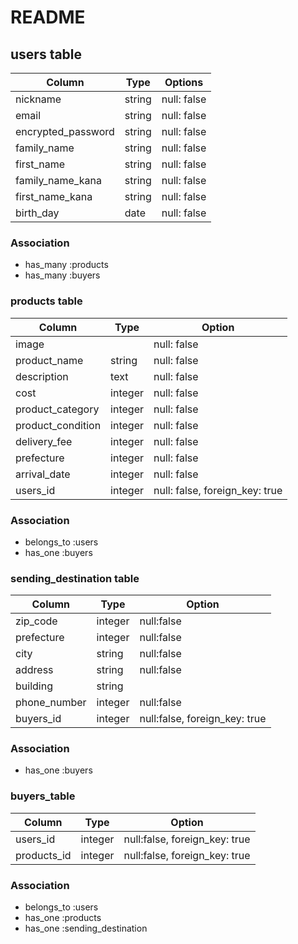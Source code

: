 # README

## users table

| Column                | Type    | Options     |
| --------------------- | ------- | ----------- |
| nickname              | string  | null: false |
| email                 | string  | null: false |
| encrypted_password    | string  | null: false |
| family_name           | string  | null: false |
| first_name            | string  | null: false |
| family_name_kana      | string  | null: false |
| first_name_kana       | string  | null: false |
| birth_day             | date    | null: false |


### Association
- has_many :products
- has_many :buyers


### products table

| Column            | Type      | Option                         |
| ----------------- | --------- | ------------------------------ | 
| image             |           | null: false                    |
| product_name      | string    | null: false                    |
| description       | text      | null: false                    |
| cost              | integer   | null: false                    |
| product_category  | integer    | null: false                    |
| product_condition | integer    | null: false                    |
| delivery_fee      | integer    | null: false                    |
| prefecture        | integer    | null: false                    |
| arrival_date      | integer    | null: false                    |
| users_id          | integer    | null: false, foreign_key: true |
 

### Association
- belongs_to :users
- has_one :buyers


### sending_destination table

| Column       |Type       | Option                        |
| ------------ | --------  | ----------------------------- | 
| zip_code     | integer   | null:false                    |
| prefecture   | integer   | null:false                    |
| city         | string    | null:false                    |
| address      | string    | null:false                    |
| building     | string    |                               | 
| phone_number | integer   | null:false                    |
| buyers_id    | integer   | null:false, foreign_key: true |


### Association
- has_one :buyers


### buyers_table

| Column      |Type       | Option                        |
| ----------- | --------  | ----------------------------- | 
| users_id    | integer | null:false, foreign_key: true |
| products_id | integer | null:false, foreign_key: true |


### Association
- belongs_to :users
- has_one :products
- has_one :sending_destination
